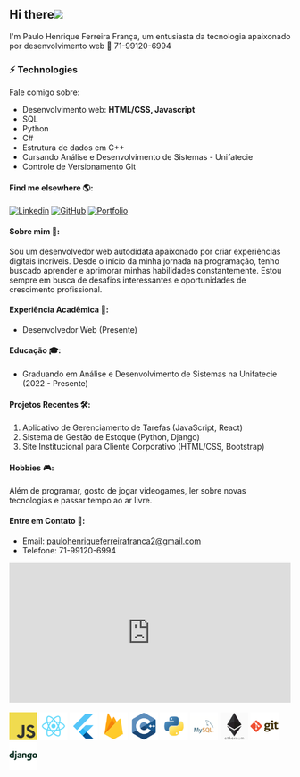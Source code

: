 ## Hi there<img src="https://github.com/TheDudeThatCode/TheDudeThatCode/blob/master/Assets/Hi.gif" width="29px"> 

I'm Paulo Henrique Ferreira França, um entusiasta da tecnologia apaixonado por desenvolvimento web :iphone: 71-99120-6994

### ⚡ Technologies
Fale comigo sobre:
- Desenvolvimento web: **HTML/CSS, Javascript**
- SQL
- Python
- C#
- Estrutura de dados em C++
- Cursando Análise e Desenvolvimento de Sistemas - Unifatecie
- Controle de Versionamento Git

#### Find me elsewhere 🌎:
[![Linkedin](https://img.shields.io/badge/-PauloHenrique-blue?style=flat&logo=Linkedin&logoColor=white&link=https://www.linkedin.com/in/paulo-henrique-fernandes-frança-b09b45125/)](https://www.linkedin.com/in/paulo-henrique-fernandes-frança-b09b45125/)
[![GitHub](https://img.shields.io/badge/-PauloHenrique-gray?style=flat&logo=GitHub&logoColor=white&link=https://github.com/PauloHenrique993940)](https://github.com/PauloHenrique993940)
[![Portfolio](https://img.shields.io/badge/-Portfolio-black?style=flat&logo=InternetArchive&logoColor=white&link=https://www.example.com)](https://www.example.com)

#### Sobre mim 🚀:
Sou um desenvolvedor web autodidata apaixonado por criar experiências digitais incríveis. Desde o início da minha jornada na programação, tenho buscado aprender e aprimorar minhas habilidades constantemente. Estou sempre em busca de desafios interessantes e oportunidades de crescimento profissional.

#### Experiência Acadêmica 💼:
- Desenvolvedor Web  (Presente)

#### Educação 🎓:
- Graduando em Análise e Desenvolvimento de Sistemas na Unifatecie (2022 - Presente)

#### Projetos Recentes 🛠️:
1. Aplicativo de Gerenciamento de Tarefas (JavaScript, React)
2. Sistema de Gestão de Estoque (Python, Django)
3. Site Institucional para Cliente Corporativo (HTML/CSS, Bootstrap)

#### Hobbies 🎮:
Além de programar, gosto de jogar videogames, ler sobre novas tecnologias e passar tempo ao ar livre.

#### Entre em Contato 📧:
- Email: paulohenriqueferreirafranca2@gmail.com
- Telefone: 71-99120-6994

<!-- Efeito de Cobrinha -->
<iframe src="https://carbon.now.sh/embed/?bg=rgba%28255%2C255%2C255%2C0%29&t=seti&wt=none&l=auto&ds=true&dsyoff=20px&dsblur=68px&wc=true&wa=true&pv=0px&ph=0px&ln=false&fl=1&fm=Hack&fs=12px&lh=133%25&si=false&es=2x&wm=false&code=%252F%252F%2520Hi%2520there%250Aconsole.log%28%2522I'm%2520Paulo%2520Henrique%2522%29%253B%250A%252F%252F%2520Output%253A%2520I'm%2520Paulo%2520Henrique" style="width: 100%; height: 250px; border: 0; transform: scale(1); overflow: hidden;"></iframe>

<code><img height="50" src="https://raw.githubusercontent.com/github/explore/80688e429a7d4ef2fca1e82350fe8e3517d3494d/topics/javascript/javascript.png"></code>
<code><img height="50" src="https://raw.githubusercontent.com/github/explore/80688e429a7d4ef2fca1e82350fe8e3517d3494d/topics/react/react.png"></code>
<code><img height="50" src="https://raw.githubusercontent.com/github/explore/80688e429a7d4ef2fca1e82350fe8e3517d3494d/topics/flutter/flutter.png"></code>
<code><img height="50" src="https://raw.githubusercontent.com/github/explore/80688e429a7d4ef2fca1e82350fe8e3517d3494d/topics/firebase/firebase.png"></code>
<code><img height="50" src="https://raw.githubusercontent.com/github/explore/80688e429a7d4ef2fca1e82350fe8e3517d3494d/topics/cpp/cpp.png"></code>
<code><img height="50" src="https://raw.githubusercontent.com/github/explore/80688e429a7d4ef2fca1e82350fe8e3517d3494d/topics/python/python.png"></code>
<code><img height="50" src="https://raw.githubusercontent.com/github/explore/80688e429a7d4ef2fca1e82350fe8e3517d3494d/topics/mysql/mysql.png"></code>
<code><img height="50" src="https://raw.githubusercontent.com/github/explore/80688e429a7d4ef2fca1e82350fe8e3517d3494d/topics/ethereum/ethereum.png"></code>
<code><img height="50" src="https://raw.githubusercontent.com/github/explore/80688e429a7d4ef2fca1e82350fe8e3517d3494d/topics/git/git.png"></code>
<code><img height="50" src="https://raw.githubusercontent.com/github/explore/80688e429a7d4ef2fca1e82350fe8e3517d3494d/topics/django/django.png"></code>
<br>

